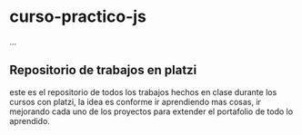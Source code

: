 # curso-practico-js

...

## Repositorio de trabajos en platzi

este es el repositorio de todos los trabajos hechos en clase durante los cursos con platzi, la idea es conforme ir aprendiendo mas cosas,
ir mejorando cada uno de los proyectos para extender el portafolio de todo lo aprendido.

